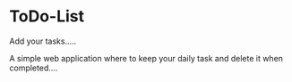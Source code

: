 # ToDo-List
Add your tasks.....

A simple web application where to keep your daily task and delete it when completed....
